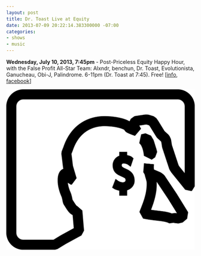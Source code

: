 ```yaml
---
layout: post
title: Dr. Toast Live at Equity
date: 2013-07-09 20:22:14.383300000 -07:00
categories:
- shows
- music
---
```


**Wednesday, July 10, 2013,  7:45pm** - Post-Priceless Equity Happy Hour, with the False Profit All-Star Team: Alxndr, benchun, Dr. Toast, Evolutionista, Ganucheau, Obi-J, Palindrome. 6-11pm (Dr. Toast at 7:45). Free!
\[[info][], [facebook][]\]

![flyer](/uploads/2013/07/baroo.png)

[info]: http://www.false-profit.com/2013/07/10/post-priceless-equity-happy-hour/
[facebook]: https://www.facebook.com/events/139525316251767/
